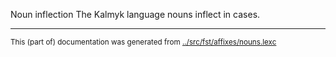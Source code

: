 Noun inflection
The Kalmyk language nouns inflect in cases.
















* * *
<small>This (part of) documentation was generated from [../src/fst/affixes/nouns.lexc](http://github.com/giellalt/lang-xal/blob/main/../src/fst/affixes/nouns.lexc)</small>